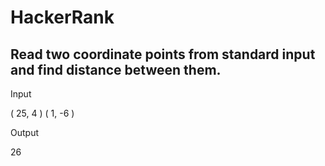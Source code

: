 # HackerRank

## Read two coordinate points from standard input and find distance between them.

Input

( 25, 4 ) ( 1, -6 )

Output

26
